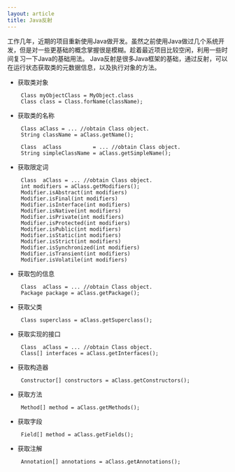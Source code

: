 ```yaml
---
layout: article
title: Java反射
---
```

工作几年，近期的项目重新使用Java做开发。虽然之前使用Java做过几个系统开发，但是对一些更基础的概念掌握很是模糊。趁着最近项目比较空闲，利用一些时间复习一下Java的基础用法。
Java反射是很多Java框架的基础，通过反射，可以在运行状态获取类的元数据信息，以及执行对象的方法。

 - 获取类对象

        Class myObjectClass = MyObject.class
        Class class = Class.forName(className);

 - 获取类的名称

        Class aClass = ... //obtain Class object. 
        String className = aClass.getName();
    
        Class  aClass          = ... //obtain Class object. 
        String simpleClassName = aClass.getSimpleName();

 - 获取限定词

        Class  aClass = ... //obtain Class object. 
        int modifiers = aClass.getModifiers();
        Modifier.isAbstract(int modifiers)
        Modifier.isFinal(int modifiers)
        Modifier.isInterface(int modifiers)
        Modifier.isNative(int modifiers)
        Modifier.isPrivate(int modifiers)
        Modifier.isProtected(int modifiers)
        Modifier.isPublic(int modifiers)
        Modifier.isStatic(int modifiers)
        Modifier.isStrict(int modifiers)
        Modifier.isSynchronized(int modifiers)
        Modifier.isTransient(int modifiers)
        Modifier.isVolatile(int modifiers)

 - 获取包的信息

        Class  aClass = ... //obtain Class object.
        Package package = aClass.getPackage();

 - 获取父类

        Class superclass = aClass.getSuperclass();

 - 获取实现的接口
    
        Class  aClass = ... //obtain Class object. 
        Class[] interfaces = aClass.getInterfaces();

 - 获取构造器
    
        Constructor[] constructors = aClass.getConstructors();

 - 获取方法
    
        Method[] method = aClass.getMethods();

 - 获取字段
    
        Field[] method = aClass.getFields();

 - 获取注解
    
        Annotation[] annotations = aClass.getAnnotations();
